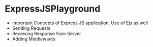 # ExpressJSPlayground
- Important Concepts of Express JS application, Use of Ejs as well
- Sending Requests
- Receiving Response from Server
- Adding Middlewares
